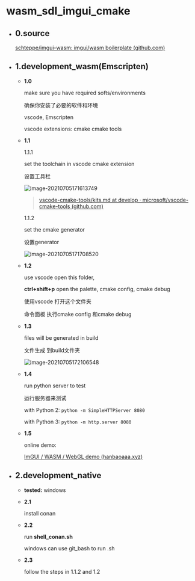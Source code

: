 # wasm_sdl_imgui_cmake

- ## 0.source

  [schteppe/imgui-wasm: imgui/wasm boilerplate (github.com)](https://github.com/schteppe/imgui-wasm)

- ## **1.development_wasm(Emscripten)**

  - **1.0**

    make sure you have required softs/environments

    确保你安装了必要的软件和环境

    vscode, Emscripten

    vscode extensions: cmake cmake tools

  - **1.1**

    1.1.1

    set the toolchain in vscode cmake extension

    设置工具栏

    ![image-20210705171613749](https://hanbaoaaa.xyz/tuchuang/images/2021/07/05/image-20210705171613749.png)

    > [vscode-cmake-tools/kits.md at develop · microsoft/vscode-cmake-tools (github.com)](https://github.com/microsoft/vscode-cmake-tools/blob/develop/docs/kits.md)

    1.1.2

    set the cmake generator

    设置generator

    ![image-20210705171708520](https://hanbaoaaa.xyz/tuchuang/images/2021/07/05/image-20210705171708520.png)

  - **1.2**

    use vscode open this folder,

    **ctrl+shift+p**  open the palette, cmake config, cmake debug

    使用vscode 打开这个文件夹

    命令面板 执行cmake config 和cmake debug

  - **1.3** 

    files will be generated in build

    文件生成 到build文件夹

    ![image-20210705172106548](https://hanbaoaaa.xyz/tuchuang/images/2021/07/05/image-20210705172106548.png)

  - **1.4**

    run python server to test

    运行服务器来测试

    with Python 2: ```python -m SimpleHTTPServer 8080```

    with Python 3: ```python -m http.server 8080```

  - **1.5**

    online demo:

    [ImGUI / WASM / WebGL demo (hanbaoaaa.xyz)](https://hanbaoaaa.xyz/apps/WasmDemo/)

- ## 2.development_native

  - **tested:** windows

  - **2.1**

    install conan

  - **2.2**

    run **shell_conan.sh** 

    windows can use git_bash to run .sh

  - **2.3**

    follow the steps in 1.1.2 and 1.2

  


